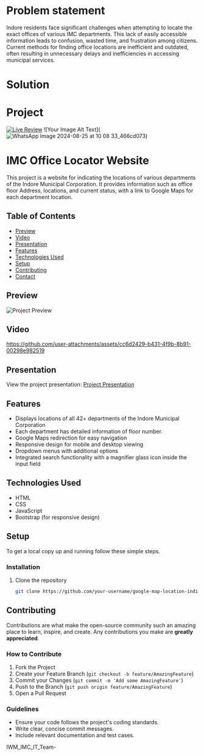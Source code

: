 
# Problem statement 
Indore residents face significant challenges when attempting to locate the exact offices of various IMC departments. This lack of easily accessible information leads to confusion, wasted time, and frustration among citizens. Current methods for finding office locations are inefficient and outdated, often resulting in unnecessary delays and inefficiencies in accessing municipal services.

# Solution

# Project 

[![Live Review](https://img.shields.io/badge/Live%20Review-Click%20Here-brightgreen?style=for-the-badge)](https://geetanshi-jain.github.io/IWM_IMC_GoogleMap_FinalProject/)
![Your Image Alt Text](![WhatsApp Image 2024-08-25 at 10 08 33_466cd073](https://github.com/user-attachments/assets/69d5839f-93d4-47d3-b447-e1562f8f450c))


# IMC Office Locator Website

This project is a website for indicating 
the locations of various departments of the Indore Municipal Corporation. It provides information such as office floor Address, locations, and current status, with a link to Google Maps for each department location.


## Table of Contents
- [Preview](#preview)
- [Video](#video)
- [Presentation](#presentation)
- [Features](#features)
- [Technologies Used](#technologies-used)
- [Setup](#setup)
- [Contributing](#contributing)
- [Contact](#contact)

## Preview
![Project Preview]()

## Video
https://github.com/user-attachments/assets/cc6d2429-b431-4f9b-8b91-00298e982519

## Presentation
View the project presentation:
[Project Presentation](https://docs.google.com/presentation/d/1PQ54xVHJ5gaTnMWkAivtdUsTiNZ63tsQ/edit?usp=drive_link&ouid=102942848046577940041&rtpof=true&sd=true)

## Features
- Displays locations of all 42+ departments of the Indore Municipal Corporation
- Each department has detailed information  of floor number.
- Google Maps redirection for easy navigation
- Responsive design for mobile and desktop viewing
- Dropdown menus with additional options
- Integrated search functionality with a magnifier glass icon inside the input field

## Technologies Used
- HTML
- CSS
- JavaScript
- Bootstrap (for responsive design)


## Setup
To get a local copy up and running follow these simple steps.



### Installation
1. Clone the repository
   ```sh
   git clone https://github.com/your-username/google-map-location-indicator.git


## Contributing
Contributions are what make the open-source community such an amazing place to learn, inspire, and create. Any contributions you make are **greatly appreciated**.

### How to Contribute
1. Fork the Project
2. Create your Feature Branch (`git checkout -b feature/AmazingFeature`)
3. Commit your Changes (`git commit -m 'Add some AmazingFeature'`)
4. Push to the Branch (`git push origin feature/AmazingFeature`)
5. Open a Pull Request

### Guidelines
- Ensure your code follows the project's coding standards.
- Write clear, concise commit messages.
- Include relevant documentation and test cases.


IWM_IMC_IT_Team- 




